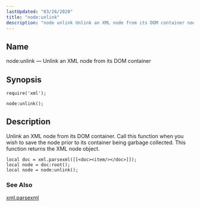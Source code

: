 ```yaml
---
lastUpdated: "03/26/2020"
title: "node:unlink"
description: "node unlink Unlink an XML node from its DOM container node unlink Unlink an XML node from its DOM container Call this function when you wish to save the node prior to its container being garbage collected This function returns the XML node object Example 70 83 node unlink example..."
---
```


<a name="lua.ref.xml.node_unlink"></a> 
## Name

node:unlink — Unlink an XML node from its DOM container

<a name="idp19460368"></a> 
## Synopsis

`require('xml');`

`node:unlink();`

<a name="idp19463328"></a> 
## Description

Unlink an XML node from its DOM container. Call this function when you wish to save the node prior to its container being garbage collected. This function returns the XML node object.

<a name="idp19465152"></a> 


```
local doc = xml.parsexml([[<doc><item/></doc>]]);
local node = doc:root();
local node = node:unlink();
```

<a name="idp19466848"></a> 
### See Also

[xml.parsexml](/momentum/4/lua/ref-xml-parsexml)